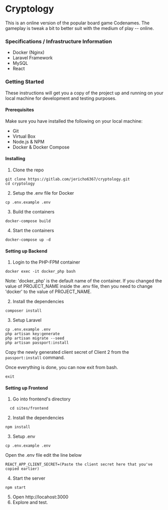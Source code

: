 # Cryptology

This is an online version of the popular board game Codenames.
The gameplay is tweak a bit to better suit with the medium of
play -- online.

### Specifications / Infrastructure Information

- Docker (Nginx)
- Laravel Framework
- MySQL
- React

### Getting Started

These instructions will get you a copy of the project up and running on your local machine for development and testing purposes.

#### Prerequisites

Make sure you have installed the following on your local machine:

- Git
- Virtual Box
- Node.js & NPM
- Docker & Docker Compose

#### Installing

1. Clone the repo

```
git clone https://gitlab.com/jericho6367/cryptology.git
cd cryptology
```

2. Setup the .env file for Docker

```
cp .env.example .env
```

3. Build the containers

```
docker-compose build
```

4. Start the containers

```
docker-compose up -d

```

#### Setting up Backend

1. Login to the PHP-FPM container

```
docker exec -it docker_php bash
```

Note: 'docker_php' is the default name of the container. If you changed the value of PROJECT_NAME inside the .env file,
then you need to change 'docker' to the value of PROJECT_NAME.

2. Install the dependencies

```
composer install
```

3. Setup Laravel

```
cp .env.example .env
php artisan key:generate
php artisan migrate --seed
php artisan passport:install
```

Copy the newly generated client secret of Client 2 from the `passport:install` command.

Once everything is done, you can now exit from bash.

```
exit
```

#### Setting up Frontend

1. Go into frontend's directory

```
  cd sites/frontend
```

2. Install the dependencies

```
npm install
```

3. Setup .env

```
cp .env.example .env
```

Open the .env file edit the line below

```
REACT_APP_CLIENT_SECRET=(Paste the client secret here that you've copied earlier)
```

4. Start the server

```
npm start
```

5. Open http://locahost:3000
6. Explore and test.
